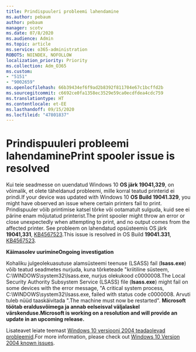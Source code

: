 ```yaml
---
title: Prindispuuleri probleemi lahendamine
ms.author: pebaum
author: pebaum
manager: scotv
ms.date: 07/8/2020
ms.audience: Admin
ms.topic: article
ms.service: o365-administration
ROBOTS: NOINDEX, NOFOLLOW
localization_priority: Priority
ms.collection: Adm_O365
ms.custom:
- "5151"
- "9002659"
ms.openlocfilehash: 66b39434ef6f9ad2b8392f811704e67c1bcffd2b
ms.sourcegitcommit: c6692ce0fa1358ec3529e59ca0ecdfdea4cdc759
ms.translationtype: HT
ms.contentlocale: et-EE
ms.lasthandoff: 09/15/2020
ms.locfileid: "47801837"
---
```

# <a name="print-spooler-issue-is-resolved"></a><span data-ttu-id="e9add-102">Prindispuuleri probleemi lahendamine</span><span class="sxs-lookup"><span data-stu-id="e9add-102">Print spooler issue is resolved</span></span>

<span data-ttu-id="e9add-103">Kui teie seadmesse on uuendatud Windows 10  **OS järk 19041,329**, on võimalik, et olete täheldanud probleemi, mille korral teatud printerid ei prindi.</span><span class="sxs-lookup"><span data-stu-id="e9add-103">If your device was updated with Windows 10  **OS Build 19041.329**, you might have observed an issue where certain printers fail to print.</span></span> <span data-ttu-id="e9add-104">Prindispuuler võib printimise katsel tõrke või ootamatult sulguda, kuid see ei pärine enam mõjutatud printerist.</span><span class="sxs-lookup"><span data-stu-id="e9add-104">The print spooler might throw an error or close unexpectedly when attempting to print, and no output comes from the affected printer.</span></span> <span data-ttu-id="e9add-105">See probleem on lahendatud opsüsteemis OS järk  **19041,331**, [KB4567523](https://support.microsoft.com/help/4567523/windows-10-update-kb4567523).</span><span class="sxs-lookup"><span data-stu-id="e9add-105">This issue is resolved in OS Build  **19041.331**, [KB4567523](https://support.microsoft.com/help/4567523/windows-10-update-kb4567523).</span></span>  

<span data-ttu-id="e9add-106">**Käimasolev uurimine**</span><span class="sxs-lookup"><span data-stu-id="e9add-106">**Ongoing investigation**</span></span>

<span data-ttu-id="e9add-107">Kohaliku julgeolekuasutuse alamsüsteemi teenuse (LSASS) fail (**Isass.exe**) võib teatud seadmetes nurjuda, kuna tõrketeade "kriitiline süsteem, C:\WINDOWS\system32\Isass.exe, nurjus olekukood c0000008.</span><span class="sxs-lookup"><span data-stu-id="e9add-107">The Local Security Authority Subsystem Service (LSASS) file (**Isass.exe**) might fail on some devices with the error message, "A critical system process, C:\WINDOWS\system32\Isass.exe, failed with status code c0000008.</span></span> <span data-ttu-id="e9add-108">Arvuti tuleb nüüd taaskäivitada ".</span><span class="sxs-lookup"><span data-stu-id="e9add-108">The machine must now be restarted".</span></span>  <span data-ttu-id="e9add-109">**Microsoft töötab eraldusvõimega ja annab eelseisval väljalaskel värskenduse.**</span><span class="sxs-lookup"><span data-stu-id="e9add-109">**Microsoft is working on a resolution and will provide an update in an upcoming release.**</span></span>

<span data-ttu-id="e9add-110">Lisateavet leiate teemast  [Windows 10 versiooni 2004 teadaolevad probleemid](https://docs.microsoft.com/windows/release-information/status-windows-10-2004#442msgdesc).</span><span class="sxs-lookup"><span data-stu-id="e9add-110">For more information, please check out  [Windows 10 Version 2004 known issues](https://docs.microsoft.com/windows/release-information/status-windows-10-2004#442msgdesc).</span></span>